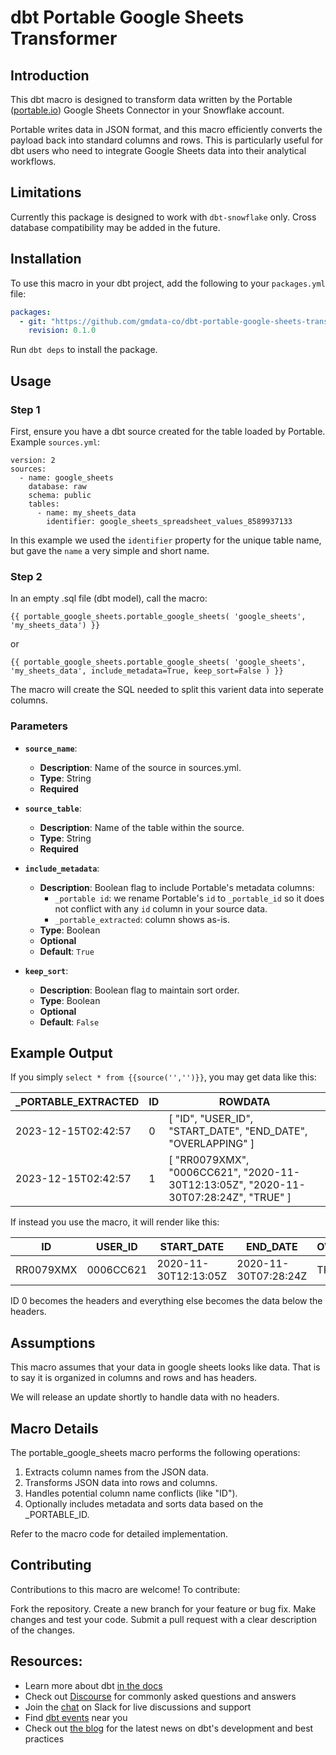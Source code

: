 # dbt Portable Google Sheets Transformer

## Introduction

This dbt macro is designed to transform data written by the Portable ([portable.io](https://portable.io)) Google Sheets Connector in your Snowflake account.

Portable writes data in JSON format, and this macro efficiently converts the payload back into standard columns and rows. This is particularly useful for dbt users who need to integrate Google Sheets data into their analytical workflows.

## Limitations
Currently this package is designed to work with `dbt-snowflake` only. Cross database compatibility may be added in the future.

## Installation

To use this macro in your dbt project, add the following to your `packages.yml` file:

```yaml
packages:
  - git: "https://github.com/gmdata-co/dbt-portable-google-sheets-transformer.git"
    revision: 0.1.0
```

Run `dbt deps` to install the package.

## Usage

### Step 1
First, ensure you have a dbt source created for the table loaded by Portable.  Example `sources.yml`:

```
version: 2
sources:
  - name: google_sheets
    database: raw  
    schema: public  
    tables:
      - name: my_sheets_data
        identifier: google_sheets_spreadsheet_values_8589937133
```
In this example we used the `identifier` property for the unique table name, but gave the `name` a very simple and short name.

### Step 2

In an empty .sql file (dbt model), call the macro:

```
{{ portable_google_sheets.portable_google_sheets( 'google_sheets', 'my_sheets_data') }}
```

or

```
{{ portable_google_sheets.portable_google_sheets( 'google_sheets', 'my_sheets_data', include_metadata=True, keep_sort=False ) }}
```

The macro will create the SQL needed to split this varient data into seperate columns.

### Parameters

- **`source_name`**: 
  - **Description**: Name of the source in sources.yml.
  - **Type**: String
  - **Required**

- **`source_table`**:
  - **Description**: Name of the table within the source.
  - **Type**: String
  - **Required**

- **`include_metadata`**:
  - **Description**: Boolean flag to include Portable's metadata columns:
    - `_portable id`: we rename Portable's `id` to `_portable_id` so it does not conflict with any `id` column in your source data.
    - `_portable_extracted`: column shows as-is.
  - **Type**: Boolean
  - **Optional**
  - **Default**: `True`

- **`keep_sort`**:
  - **Description**: Boolean flag to maintain sort order.
  - **Type**: Boolean
  - **Optional**
  - **Default**: `False`

## Example Output

If you simply `select * from {{source('','')}}`, you may get data like this:

| _PORTABLE_EXTRACTED      | ID | ROWDATA                                                                                                                  |
|--------------------------|----|---------------------------------------------------------------------------------------------------------------------------|
| 2023-12-15T02:42:57      | 0  | [ "ID", "USER_ID", "START_DATE", "END_DATE", "OVERLAPPING" ]                                         |
| 2023-12-15T02:42:57      | 1  | [ "RR0079XMX", "0006CC621", "2020-11-30T12:13:05Z", "2020-11-30T07:28:24Z", "TRUE" ]      |

If instead you use the macro, it will render like this:

| ID        | USER_ID   | START_DATE            | END_DATE                    | OVERLAPPING | _PORTABLE_ID | _PORTABLE_EXTRACTED      |
|-----------|-----------|-----------------------|-----------------------------|-------------|--------------|--------------------------|
| RR0079XMX | 0006CC621 | 2020-11-30T12:13:05Z  | 2020-11-30T07:28:24Z        | TRUE        | 1            | 2023-12-15T02:42:57      |

ID 0 becomes the headers and everything else becomes the data below the headers.

## Assumptions
This macro assumes that your data in google sheets looks like data.  That is to say it is organized in columns and rows and has headers.

We will release an update shortly to handle data with no headers.

## Macro Details
The portable_google_sheets macro performs the following operations:

1. Extracts column names from the JSON data.
1. Transforms JSON data into rows and columns.
1. Handles potential column name conflicts (like "ID").
1. Optionally includes metadata and sorts data based on the _PORTABLE_ID.

Refer to the macro code for detailed implementation.

## Contributing
Contributions to this macro are welcome! To contribute:

Fork the repository.
Create a new branch for your feature or bug fix.
Make changes and test your code.
Submit a pull request with a clear description of the changes.

## Resources:
- Learn more about dbt [in the docs](https://docs.getdbt.com/docs/introduction)
- Check out [Discourse](https://discourse.getdbt.com/) for commonly asked questions and answers
- Join the [chat](https://community.getdbt.com/) on Slack for live discussions and support
- Find [dbt events](https://events.getdbt.com) near you
- Check out [the blog](https://blog.getdbt.com/) for the latest news on dbt's development and best practices
